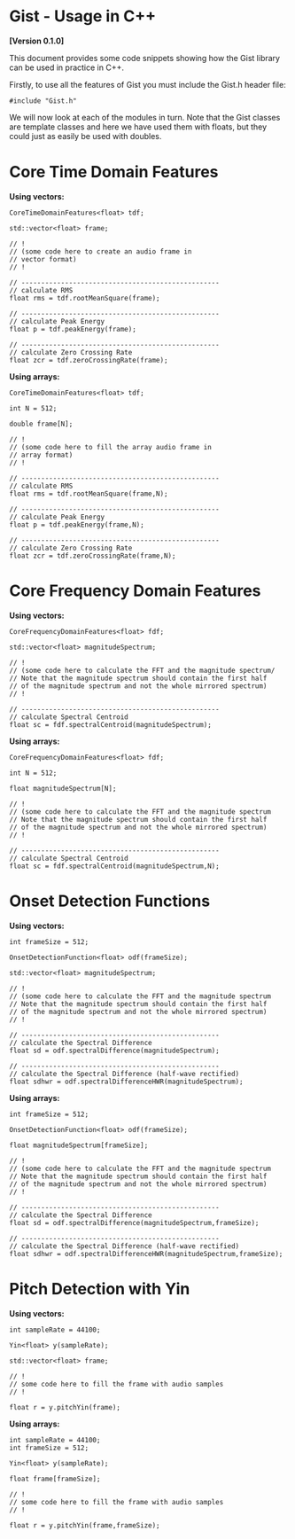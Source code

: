Gist - Usage in C++
==================================

**[Version 0.1.0]**

This document provides some code snippets showing how the Gist library can be used in practice in C++.

Firstly, to use all the features of Gist you must include the Gist.h header file:

	#include "Gist.h"

We will now look at each of the modules in turn. Note that the Gist classes are template classes and here we have used them with floats, but they could just as easily be used with doubles.

Core Time Domain Features
=========================

**Using vectors:**

	CoreTimeDomainFeatures<float> tdf;
    
    std::vector<float> frame;
    
    // !
    // (some code here to create an audio frame in
    // vector format)
    // !
    
    // --------------------------------------------------
    // calculate RMS
    float rms = tdf.rootMeanSquare(frame);

    // --------------------------------------------------    
    // calculate Peak Energy
    float p = tdf.peakEnergy(frame);
    
    // --------------------------------------------------    
    // calculate Zero Crossing Rate
    float zcr = tdf.zeroCrossingRate(frame);
    
**Using arrays:**

	CoreTimeDomainFeatures<float> tdf;
    
    int N = 512;
    
    double frame[N];
    
    // !
    // (some code here to fill the array audio frame in
    // array format)
    // !
    
    // --------------------------------------------------
    // calculate RMS
    float rms = tdf.rootMeanSquare(frame,N);

    // --------------------------------------------------    
    // calculate Peak Energy
    float p = tdf.peakEnergy(frame,N);
    
    // --------------------------------------------------    
    // calculate Zero Crossing Rate
    float zcr = tdf.zeroCrossingRate(frame,N);
    
    
Core Frequency Domain Features
==============================

**Using vectors:**

	CoreFrequencyDomainFeatures<float> fdf;
    
    std::vector<float> magnitudeSpectrum;
    
    // !
    // (some code here to calculate the FFT and the magnitude spectrum/
    // Note that the magnitude spectrum should contain the first half
    // of the magnitude spectrum and not the whole mirrored spectrum)
    // !
    
    // --------------------------------------------------
    // calculate Spectral Centroid
    float sc = fdf.spectralCentroid(magnitudeSpectrum);

    
**Using arrays:**

	CoreFrequencyDomainFeatures<float> fdf;
    
    int N = 512;
    
    float magnitudeSpectrum[N];
    
    // !
    // (some code here to calculate the FFT and the magnitude spectrum
    // Note that the magnitude spectrum should contain the first half
    // of the magnitude spectrum and not the whole mirrored spectrum)
    // !
    
    // --------------------------------------------------
    // calculate Spectral Centroid
    float sc = fdf.spectralCentroid(magnitudeSpectrum,N);
    
Onset Detection Functions
=========================

**Using vectors:**

	int frameSize = 512;
    
    OnsetDetectionFunction<float> odf(frameSize);
    
    std::vector<float> magnitudeSpectrum;
    
    // !
    // (some code here to calculate the FFT and the magnitude spectrum
    // Note that the magnitude spectrum should contain the first half
    // of the magnitude spectrum and not the whole mirrored spectrum)
    // !
    
    // --------------------------------------------------
    // calculate the Spectral Difference
    float sd = odf.spectralDifference(magnitudeSpectrum);
    
    // --------------------------------------------------
    // calculate the Spectral Difference (half-wave rectified)
    float sdhwr = odf.spectralDifferenceHWR(magnitudeSpectrum);

    
**Using arrays:**

	int frameSize = 512;
    
    OnsetDetectionFunction<float> odf(frameSize);
        
    float magnitudeSpectrum[frameSize];
    
    // !
    // (some code here to calculate the FFT and the magnitude spectrum
    // Note that the magnitude spectrum should contain the first half
    // of the magnitude spectrum and not the whole mirrored spectrum)
    // !
    
    // --------------------------------------------------
    // calculate the Spectral Difference
    float sd = odf.spectralDifference(magnitudeSpectrum,frameSize);
    
    // --------------------------------------------------
    // calculate the Spectral Difference (half-wave rectified)            
    float sdhwr = odf.spectralDifferenceHWR(magnitudeSpectrum,frameSize);
    
    
Pitch Detection with Yin
========================

**Using vectors:**

	int sampleRate = 44100;

	Yin<float> y(sampleRate);
    
    std::vector<float> frame;
    
    // !
    // some code here to fill the frame with audio samples
    // !
    
    float r = y.pitchYin(frame);

**Using arrays:**

	int sampleRate = 44100;
	int frameSize = 512;

	Yin<float> y(sampleRate);
    
    float frame[frameSize];
    
    // !
    // some code here to fill the frame with audio samples
    // !
    
    float r = y.pitchYin(frame,frameSize);